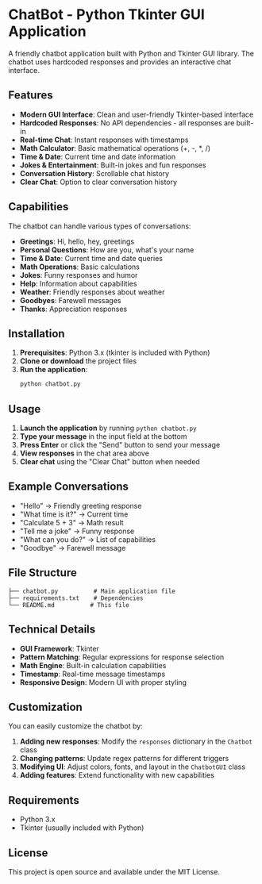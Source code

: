 # ChatBot - Python Tkinter GUI Application

A friendly chatbot application built with Python and Tkinter GUI library. The chatbot uses hardcoded responses and provides an interactive chat interface.

## Features

- **Modern GUI Interface**: Clean and user-friendly Tkinter-based interface
- **Hardcoded Responses**: No API dependencies - all responses are built-in
- **Real-time Chat**: Instant responses with timestamps
- **Math Calculator**: Basic mathematical operations (+, -, *, /)
- **Time & Date**: Current time and date information
- **Jokes & Entertainment**: Built-in jokes and fun responses
- **Conversation History**: Scrollable chat history
- **Clear Chat**: Option to clear conversation history

## Capabilities

The chatbot can handle various types of conversations:

- **Greetings**: Hi, hello, hey, greetings
- **Personal Questions**: How are you, what's your name
- **Time & Date**: Current time and date queries
- **Math Operations**: Basic calculations
- **Jokes**: Funny responses and humor
- **Help**: Information about capabilities
- **Weather**: Friendly responses about weather
- **Goodbyes**: Farewell messages
- **Thanks**: Appreciation responses

## Installation

1. **Prerequisites**: Python 3.x (tkinter is included with Python)
2. **Clone or download** the project files
3. **Run the application**:
   ```bash
   python chatbot.py
   ```

## Usage

1. **Launch the application** by running `python chatbot.py`
2. **Type your message** in the input field at the bottom
3. **Press Enter** or click the "Send" button to send your message
4. **View responses** in the chat area above
5. **Clear chat** using the "Clear Chat" button when needed

## Example Conversations

- "Hello" → Friendly greeting response
- "What time is it?" → Current time
- "Calculate 5 + 3" → Math result
- "Tell me a joke" → Funny response
- "What can you do?" → List of capabilities
- "Goodbye" → Farewell message

## File Structure

```
├── chatbot.py          # Main application file
├── requirements.txt    # Dependencies
└── README.md          # This file
```

## Technical Details

- **GUI Framework**: Tkinter
- **Pattern Matching**: Regular expressions for response selection
- **Math Engine**: Built-in calculation capabilities
- **Timestamp**: Real-time message timestamps
- **Responsive Design**: Modern UI with proper styling

## Customization

You can easily customize the chatbot by:

1. **Adding new responses**: Modify the `responses` dictionary in the `Chatbot` class
2. **Changing patterns**: Update regex patterns for different triggers
3. **Modifying UI**: Adjust colors, fonts, and layout in the `ChatbotGUI` class
4. **Adding features**: Extend functionality with new capabilities

## Requirements

- Python 3.x
- Tkinter (usually included with Python)

## License

This project is open source and available under the MIT License.
